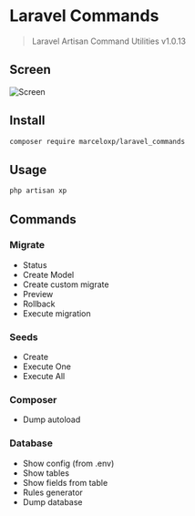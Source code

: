 # Laravel Commands

> Laravel Artisan Command Utilities v1.0.13

## Screen

![Screen](https://raw.githubusercontent.com/marceloxp/laravel_commands/master/screen-v3.png "Screen")

## Install

```bash
composer require marceloxp/laravel_commands
```

## Usage

```bash
php artisan xp
```

## Commands

### Migrate

- Status
- Create Model
- Create custom migrate
- Preview
- Rollback
- Execute migration

### Seeds

- Create
- Execute One
- Execute All

### Composer

- Dump autoload

### Database

- Show config (from .env)
- Show tables
- Show fields from table
- Rules generator
- Dump database